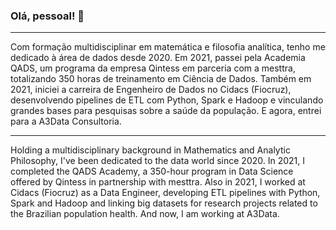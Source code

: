 ### Olá, pessoal! 👋

***

Com formação multidisciplinar em matemática e filosofia analítica, tenho me dedicado à área de dados desde 2020. Em 2021, passei pela Academia QADS, um programa da empresa Qintess em parceria com a mesttra, totalizando 350 horas de treinamento em Ciência de Dados. Também em 2021, iniciei a carreira de Engenheiro de Dados no Cidacs (Fiocruz), desenvolvendo pipelines de ETL com Python, Spark e Hadoop e vinculando grandes bases para pesquisas sobre a saúde da população. E agora, entrei para a A3Data Consultoria.

***

Holding a multidisciplinary background in Mathematics and Analytic Philosophy, I've been dedicated to the data world since 2020. In 2021, I completed the QADS Academy, a 350-hour program in Data Science offered by Qintess in partnership with mesttra. Also in 2021, I worked at Cidacs (Fiocruz) as a Data Engineer, developing ETL pipelines with Python, Spark and Hadoop and linking big datasets for research projects related to the Brazilian population health. And now, I am working at A3Data.
